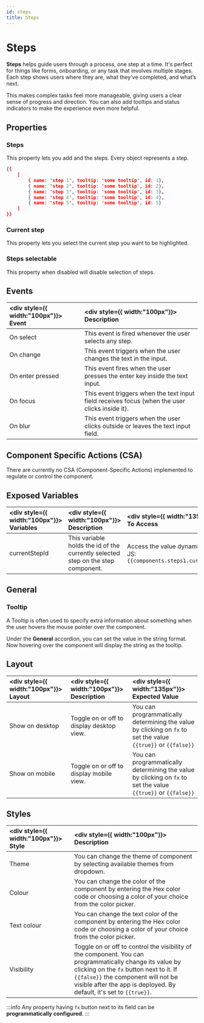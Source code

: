```yaml
---
id: steps
title: Steps
---
```

# Steps

**Steps** helps guide users through a process, one step at a time. It's perfect for things like forms, onboarding, or any task that involves multiple stages. Each step shows users where they are, what they've completed, and what’s next.

This makes complex tasks feel more manageable, giving users a clear sense of progress and direction. You can also add tooltips and status indicators to make the experience even more helpful.

<div style={{paddingTop:'24px' }}>

## Properties

### Steps

This property lets you add and the steps. Every object represents a step.

```json
{{
    [
        { name: 'step 1', tooltip: 'some tooltip', id: 1},
        { name: 'step 2', tooltip: 'some tooltip', id: 2},
        { name: 'step 3', tooltip: 'some tooltip', id: 3},
        { name: 'step 4', tooltip: 'some tooltip', id: 4},
        { name: 'step 5', tooltip: 'some tooltip', id: 5}
    ]
}}
```

### Current step

This property lets you select the current step you want to be highlighted.

### Steps selectable

This property when disabled will disable selection of steps.

</div>

<div style={{paddingTop:'24px' }}>

## Events

| <div style={{ width:"100px"}}> Event </div> | <div style={{ width:"100px"}}> Description </div> |
|:------------------|:---------------------|
| On select | This event is fired whenever the user selects any step. |
| On change | This event triggers when the user changes the text in the input. |
| On enter pressed | This event fires when the user presses the enter key inside the text input. |
| On focus | This event triggers when the text input field receives focus (when the user clicks inside it). |
| On blur | This event triggers when the user clicks outside or leaves the text input field. |

</div>

<div style={{paddingTop:'24px' }}>

## Component Specific Actions (CSA)

There are currently no CSA (Component-Specific Actions) implemented to regulate or control the component.

</div>

<div style={{paddingTop:'24px' }}>

## Exposed Variables

| <div style={{ width:"100px"}}> Variables  </div>  | <div style={{ width:"100px"}}> Description </div> | <div style={{ width:"135px"}}> How To Access </div>|
|:----------- |:----------- |:--------------|
| currentStepId | This variable holds the id of the currently selected step on the step component.| Access the value dynamically using JS: `{{components.steps1.currentStepId}}`|

</div>

<div style={{paddingTop:'24px' }}>

## General
### Tooltip

A Tooltip is often used to specify extra information about something when the user hovers the mouse pointer over the component.

Under the <b>General</b> accordion, you can set the value in the string format. Now hovering over the component will display the string as the tooltip.

</div>

<div style={{paddingTop:'24px', paddingBottom:'24px'}}>

## Layout

| <div style={{ width:"100px"}}> Layout </div> | <div style={{ width:"100px"}}> Description </div> | <div style={{ width:"135px"}}> Expected Value </div> |
|:--------------- |:----------------------------------------- | :------------------------------------------------------------------------------------------------------------- |
| Show on desktop | Toggle on or off to display desktop view. | You can programmatically determining the value by clicking on `fx` to set the value `{{true}}` or `{{false}}` |
| Show on mobile  | Toggle on or off to display mobile view.  | You can programmatically determining the value by clicking on `fx` to set the value `{{true}}` or `{{false}}` |

</div>

<div style={{paddingTop:'24px' }}>

## Styles

| <div style={{ width:"100px"}}> Style </div> | <div style={{ width:"100px"}}>  Description </div> |
|:------------ |:-------------|
| Theme | You can change the theme of component by selecting available themes from dropdown. |
| Colour | You can change the  color of the component by entering the Hex color code or choosing a color of your choice from the color picker. |
| Text colour | You can change the  text color of the component by entering the Hex color code or choosing a color of your choice from the color picker. |
| Visibility | Toggle on or off to control the visibility of the component. You can programmatically change its value by clicking on the `fx` button next to it. If `{{false}}` the component will not be visible after the app is deployed. By default, it's set to `{{true}}`. |

:::info
Any property having `fx` button next to its field can be **programmatically configured**.
:::

</div>
